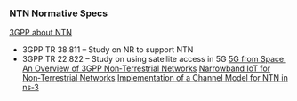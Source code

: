 ### NTN Normative Specs
[3GPP about NTN](https://www.3gpp.org/technologies/ntn-overview?utm_source=chatgpt.com)
- 3GPP TR 38.811 – Study on NR to support NTN
- 3GPP TR 22.822 – Study on using satellite access in 5G
[5G from Space: An Overview of 3GPP Non‑Terrestrial Networks](https://arxiv.org/abs/2103.09156)
[Narrowband IoT for Non‑Terrestrial Networks](https://arxiv.org/pdf/2103.09156)
[Implementation of a Channel Model for NTN in ns‑3](https://arxiv.org/abs/2305.05544)
